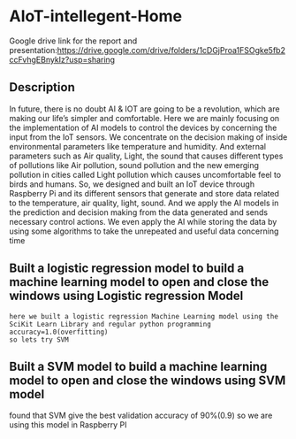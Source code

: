 # AIoT-intellegent-Home
Google drive link for the report and presentation:https://drive.google.com/drive/folders/1cDGjProa1FSOgke5fb2ccFvhgEBnykIz?usp=sharing

## Description
In future, there is no doubt AI & IOT are going to be a revolution, which are making our life’s simpler and                              comfortable. Here we are mainly focusing on the implementation of AI models to control the devices by concerning the input from the IoT sensors. We concentrate on the decision making of inside environmental parameters like temperature and
humidity. And external parameters such as Air quality, Light, the sound that causes different types of pollutions like Air pollution, sound pollution and the new emerging pollution in cities called Light pollution which causes
uncomfortable feel to birds and humans. So, we designed and built an IoT device through Raspberry Pi and its different sensors that generate and store data related to the temperature, air quality, light, sound. And we apply the AI models in the prediction and decision making from the data generated and sends necessary control actions. We even apply the AI while storing the data by using some algorithms to take the unrepeated and useful data concerning time
## Built a logistic regression model to build a machine learning model to open and close the windows using Logistic regression Model
    here we built a logistic regression Machine Learning model using the SciKit Learn Library and regular python programming
    accuracy=1.0(overfitting)
    so lets try SVM
## Built a SVM model to build a machine learning model to open and close the windows using SVM model
   found that SVM give the best validation accuracy of 90%(0.9) so we are using this model in Raspberry PI
